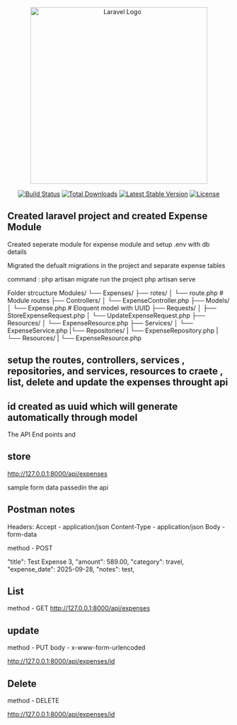 <p align="center"><a href="https://laravel.com" target="_blank"><img src="https://raw.githubusercontent.com/laravel/art/master/logo-lockup/5%20SVG/2%20CMYK/1%20Full%20Color/laravel-logolockup-cmyk-red.svg" width="400" alt="Laravel Logo"></a></p>

<p align="center">
<a href="https://github.com/laravel/framework/actions"><img src="https://github.com/laravel/framework/workflows/tests/badge.svg" alt="Build Status"></a>
<a href="https://packagist.org/packages/laravel/framework"><img src="https://img.shields.io/packagist/dt/laravel/framework" alt="Total Downloads"></a>
<a href="https://packagist.org/packages/laravel/framework"><img src="https://img.shields.io/packagist/v/laravel/framework" alt="Latest Stable Version"></a>
<a href="https://packagist.org/packages/laravel/framework"><img src="https://img.shields.io/packagist/l/laravel/framework" alt="License"></a>
</p>

## Created laravel project and created Expense Module
 Created seperate module for expense module and setup .env with db details

Migrated the defualt migrations in the project and separate expense tables

command : php artisan migrate
run the project  php artisan serve

Folder strcucture 
Modules/
└── Expenses/
    ├── rotes/
    │   └── route.php        # Module routes
    ├── Controllers/
    │   └── ExpenseController.php
    ├── Models/
    │   └── Expense.php       # Eloquent model with UUID
    ├── Requests/
    │   ├── StoreExpenseRequest.php
    │   └── UpdateExpenseRequest.php
    ├── Resources/
    │   └── ExpenseResource.php
    ├── Services/
    │   └── ExpenseService.php
    |└── Repositories/
    |    └── ExpenseRepository.php
    |└── Resources/
    |    └── ExpenseResource.php

  ## setup the routes, controllers, services , repositories, and services, resources to craete , list, delete  and update the expenses throught api 

  ## id created as uuid which will generate automatically through model

The API End points and 

## store
http://127.0.0.1:8000/api/expenses

sample form data passedin the api
## Postman notes
Headers:
Accept - application/json
Content-Type - application/json
 Body - form-data

method - POST

   "title": Test Expense 3,
    "amount": 589.00,
    "category": travel,
    "expense_date": 2025-09-28,
    "notes": test,

## List
method - GET
http://127.0.0.1:8000/api/expenses

## update
method - PUT
body - x-www-form-urlencoded 

http://127.0.0.1:8000/api/expenses/id

## Delete
method - DELETE

http://127.0.0.1:8000/api/expenses/id






